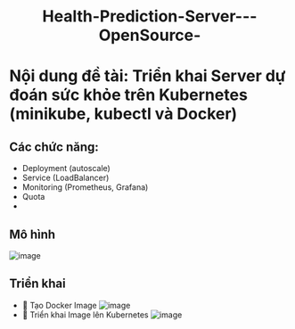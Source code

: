 
<h1 align="center">Health-Prediction-Server---OpenSource-</h1>

# Nội dung đề tài: Triển khai Server dự đoán sức khỏe trên Kubernetes (minikube, kubectl và Docker)

## Các chức năng:
* Deployment (autoscale)
* Service (LoadBalancer)
* Monitoring (Prometheus, Grafana)
* Quota
* 
## Mô hình
![image](https://github.com/user-attachments/assets/faefd478-b885-4912-a3ac-3f5b452a0b22)

## Triển khai

* 👀 Tạo Docker Image
![image](https://github.com/user-attachments/assets/c56424fe-5983-4b87-9386-f9e770d8da68)
* 👀 Triển khai Image lên Kubernetes
![image](https://github.com/user-attachments/assets/096699b8-256d-459c-8937-f3b0fdf8a596)
